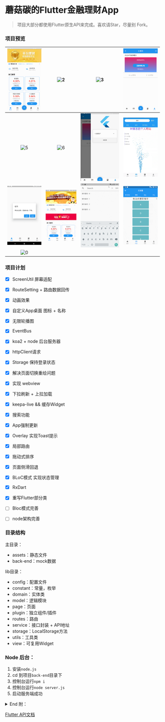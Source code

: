 # 蘑菇碳的Flutter金融理财App

> 项目大部分都使用Flutter原生API来完成。喜欢请Star，尽量别 Fork。


### 项目预览
|![1](/preview/1.png)|![2](/preview/2.png)|![3](/preview/3.png)|![4](/preview/4.png)|
|:--:|:--:|:--:|:--:|
![5](/preview/5.png)|![6](/preview/6.png)|![7](/preview/7.png)|![8](/preview/8.png)|
|![9](/preview/9.png)|![update](/preview/update.gif)|![search](/preview/search.gif)|![reorder](/preview/reorder.gif)|
![0](/preview/0.png)|


### 项目计划
* [x] ScreenUtil 屏幕适配
* [x] RouteSetting + 路由数据回传
* [x] 动画效果
* [x] 自定义App桌面 图标 + 名称
* [x] 无限轮播图
* [x] EventBus
* [x] koa2 + node 后台服务器
* [x] httpClient请求
* [x] Storage 保持登录状态
* [x] 解决页面切换重绘问题
* [x] 实现 webview
* [x] 下拉刷新 + 上拉加载
* [x] keepa-live && 缓存Widget
* [x] 搜索功能
* [x] App强制更新
* [x] Overlay 实现Toast提示
* [x] 局部路由
* [x] 拖动式排序
* [x] 页面侧滑回退
* [x] BLoC模式 实现状态管理
* [x] RxDart
* [x] 重写Flutter部分类
* [ ] Bloc模式完善
* [ ] node架构完善



### 目录结构

主目录：
* assets：静态文件
* back-end：mock数据


lib目录：
* config：配置文件
* constant：常量，枚举
* domain：实体类
* model：逻辑模块
* page：页面
* plugin：独立组件/插件
* routes：路由
* service：接口封装 + API地址
* storage：LocalStorage方法
* utils：工具类
* view：可复用Widget


### Node 后台：
1. 安装`node.js`
2. cd 到项目`back-end`目录下
3. 控制台运行`npm i`
4. 控制台运行`node server.js`
5. 启动服务端成功



<details>
<summary>End 附：</summary>

* BLoC模式
* 不使用setState就能刷新页面
* 在多个页面中共享状态。

</details>


[Flutter API文档](https://flutter.io/docs/get-started/codelab)
